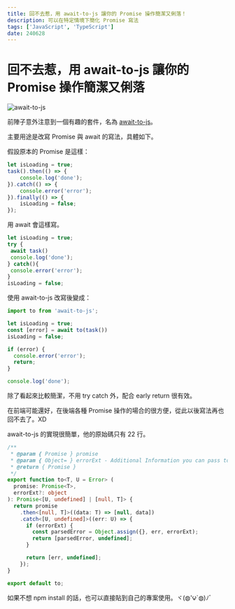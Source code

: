 ```yaml
---
title: 回不去惹，用 await-to-js 讓你的 Promise 操作簡潔又俐落！
description: 可以在特定情境下簡化 Promise 寫法
tags: ['JavaScript', 'TypeScript']
date: 240628
---
```


# 回不去惹，用 await-to-js 讓你的 Promise 操作簡潔又俐落

![await-to-js](/await-to-js.jpg)

前陣子意外注意到一個有趣的套件，名為 [await-to-js](https://www.npmjs.com/package/await-to-js)。

主要用途是改寫 Promise 與 await 的寫法，具體如下。

假設原本的 Promise 是這樣：

```ts
let isLoading = true;
task().then(() => {
    console.log('done');
}).catch(() => {
    console.error('error');
}).finally(() => {
    isLoading = false;
});
```

用 await 會這樣寫。

```ts
let isLoading = true;
try {
 await task()
 console.log('done');
} catch(){
 console.error('error');
}
isLoading = false;
```

使用 await-to-js 改寫後變成：

```ts
import to from 'await-to-js';

let isLoading = true;
const [error] = await to(task())
isLoading = false;

if (error) {
  console.error('error');
  return;
}

console.log('done');
```

除了看起來比較簡潔，不用 try catch 外，配合 early return 很有效。

在前端可能還好，在後端各種 Promise 操作的場合的很方便，從此以後寫法再也回不去了。XD

await-to-js 的實現很簡單，他的原始碼只有 22 行。

```ts
/**
 * @param { Promise } promise
 * @param { Object= } errorExt - Additional Information you can pass to the err object
 * @return { Promise }
 */
export function to<T, U = Error> (
  promise: Promise<T>,
  errorExt?: object
): Promise<[U, undefined] | [null, T]> {
  return promise
    .then<[null, T]>((data: T) => [null, data])
    .catch<[U, undefined]>((err: U) => {
      if (errorExt) {
        const parsedError = Object.assign({}, err, errorExt);
        return [parsedError, undefined];
      }

      return [err, undefined];
    });
}

export default to;
```

如果不想 npm install 的話，也可以直接貼到自己的專案使用。ヾ(◍'౪`◍)ﾉﾞ
